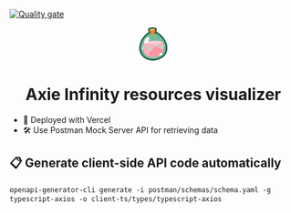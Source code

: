 [![Quality gate](https://sonarcloud.io/api/project_badges/quality_gate?project=i-love-burgers_axie-infinity-origin-api)](https://sonarcloud.io/summary/new_code?id=i-love-burgers_axie-infinity-origin-api)

<p align="center">
  <a href="https://chrome.google.com/webstore/detail/axiedex-the-ultimate-axie/bknllnbfmljmdocaodafmlhcfciicabo">
    <img src="https://github.com/tonystrawberry/axiedex.chrome/blob/main/public/images/icon_128x128.png?raw=true" width="60" />
  </a>
</p>
<h1 align="center">
  Axie Infinity resources visualizer
</h1>

- 🚀 Deployed with Vercel
- 🛠 Use Postman Mock Server API for retrieving data

## 📋 Generate client-side API code automatically

```
openapi-generator-cli generate -i postman/schemas/schema.yaml -g typescript-axios -o client-ts/types/typescript-axios
```
